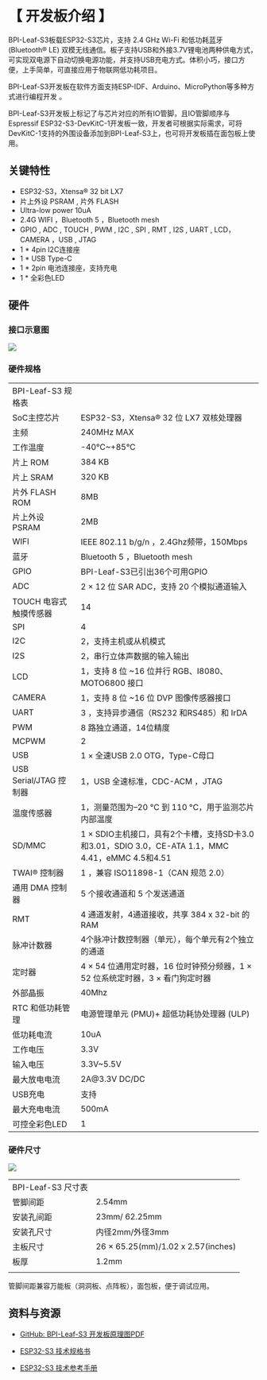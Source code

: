 # 【 开发板介绍 】

BPI-Leaf-S3板载ESP32-S3芯片，支持 2.4 GHz Wi-Fi 和低功耗蓝牙 (Bluetooth® LE) 双模无线通信。板子支持USB和外接3.7V锂电池两种供电方式，可实现双电源下自动切换电源功能，并支持USB充电方式。体积小巧，接口方便，上手简单，可直接应用于物联网低功耗项目。

BPI-Leaf-S3开发板在软件方面支持ESP-IDF、Arduino、MicroPython等多种方式进行编程开发 。

BPI-Leaf-S3开发板上标记了与芯片对应的所有IO管脚，且IO管脚顺序与Espressif ESP32-S3-DevKitC-1开发板一致，开发者可根据实际需求，可将DevKitC-1支持的外围设备添加到BPI-Leaf-S3上，也可将开发板插在面包板上使用。

## 关键特性

- ESP32-S3，Xtensa® 32 bit LX7
- 片上外设 PSRAM , 片外 FLASH
- Ultra-low power 10uA
- 2.4G WIFI ，Bluetooth 5 ，Bluetooth mesh
- GPIO , ADC , TOUCH , PWM , I2C , SPI , RMT , I2S , UART , LCD，CAMERA ，USB , JTAG
- 1 * 4pin I2C连接座
- 1 * USB Type-C
- 1 * 2pin 电池连接座，支持充电
- 1 * 全彩色LED

## 硬件

### 接口示意图

![](../assets/images/Leaf-S3_board.png)

### 硬件规格

<table>
   <tr>
      <td>BPI-Leaf-S3 规格表</td>
   </tr>
   <tr>
      <td>SoC主控芯片</td>
      <td>ESP32-S3，Xtensa® 32 位 LX7 双核处理器</td>
   </tr>
   <tr>
      <td>主频</td>
      <td>240MHz MAX</td>
   </tr>
   <tr>
      <td>工作温度</td>
      <td>-40℃~+85℃</td>
   </tr>
   <tr>
      <td>片上 ROM</td>
      <td>384 KB</td>
   </tr>
   <tr>
      <td>片上 SRAM</td>
      <td>320 KB</td>
   </tr>
   <tr>
      <td>片外 FLASH ROM</td>
      <td>8MB</td>
   </tr>
   <tr>
      <td>片上外设 PSRAM</td>
      <td>2MB</td>
   </tr>
   <tr>
      <td>WIFI</td>
      <td>IEEE 802.11 b/g/n ，2.4Ghz频带，150Mbps</td>
   </tr>
   <tr>
      <td>蓝牙</td>
      <td>Bluetooth 5 ，Bluetooth mesh</td>
   </tr>
   <tr>
      <td>GPIO</td>
      <td>BPI-Leaf-S3已引出36个可用GPIO</td>
   </tr>
   <tr>
      <td>ADC</td>
      <td>2 × 12 位 SAR ADC，支持 20 个模拟通道输入</td>
   </tr>
   <tr>
      <td>TOUCH 电容式触摸传感器</td>
      <td>14</td>
   </tr>
   <tr>
      <td>SPI</td>
      <td>4</td>
   </tr>
   <tr>
      <td>I2C</td>
      <td>2，支持主机或从机模式</td>
   </tr>
   <tr>
      <td>I2S</td>
      <td>2，串行立体声数据的输入输出</td>
   </tr>
   <tr>
      <td>LCD</td>
      <td>1，支持 8 位 ~16 位并行 RGB、I8080、MOTO6800 接口</td>
   </tr>
   <tr>
      <td>CAMERA</td>
      <td>1，支持 8 位 ~16 位 DVP 图像传感器接口</td>
   </tr>
   <tr>
      <td>UART</td>
      <td>3 ，支持异步通信（RS232 和RS485）和 IrDA</td>
   </tr>
   <tr>
      <td>PWM</td>
      <td>8 路独立通道，14位精度</td>
   </tr>
   <tr>
      <td>MCPWM</td>
      <td>2</td>
   </tr>
   <tr>
      <td>USB</td>
      <td>1 × 全速USB 2.0 OTG，Type-C母口</td>
   </tr>
   <tr>
      <td>USB Serial/JTAG 控制器</td>
      <td>1，USB 全速标准，CDC-ACM ，JTAG</td>
   </tr>
   <tr>
      <td>温度传感器</td>
      <td>1，测量范围为–20 °C 到 110 °C，用于监测芯片内部温度</td>
   </tr>
   <tr>
      <td>SD/MMC</td>
      <td>1 × SDIO主机接口，具有2个卡槽，支持SD卡3.0和3.01，SDIO 3.0，CE-ATA 1.1，MMC 4.41，eMMC 4.5和4.51</td>
   </tr>
   <tr>
      <td>TWAI® 控制器</td>
      <td>1 ，兼容 ISO11898-1（CAN 规范 2.0）</td>
   </tr>
   <tr>
      <td>通用 DMA 控制器</td>
      <td>5 个接收通道和 5 个发送通道</td>
   </tr>
   <tr>
      <td>RMT</td>
      <td>4 通道发射，4通道接收，共享 384 x 32-bit 的 RAM</td>
   </tr>
   <tr>
      <td>脉冲计数器</td>
      <td>4个脉冲计数控制器（单元），每个单元有2个独立的通道</td>
   </tr>
   <tr>
      <td>定时器</td>
      <td>4 × 54 位通用定时器，16 位时钟预分频器，1 × 52 位系统定时器，3 × 看门狗定时器</td>
   </tr>
   <tr>
      <td>外部晶振</td>
      <td>40Mhz</td>
   </tr>
   <tr>
      <td>RTC 和低功耗管理</td>
      <td>电源管理单元 (PMU)+ 超低功耗协处理器 (ULP)</td>
   </tr>
   <tr>
      <td>低功耗电流</td>
      <td>10uA</td>
   </tr>
   <tr>
      <td>工作电压</td>
      <td>3.3V</td>
   </tr>
   <tr>
      <td>输入电压</td>
      <td>3.3V~5.5V</td>
   </tr>
   <tr>
      <td>最大放电电流</td>
      <td>2A@3.3V DC/DC</td>
   </tr>
   <tr>
      <td>USB充电</td>
      <td>支持</td>
   </tr>
   <tr>
      <td>最大充电电流</td>
      <td>500mA</td>
   </tr>
   <tr>
      <td>可控全彩色LED</td>
      <td>1</td>
   </tr>
</table>


### 硬件尺寸


![](../assets/images/Leaf-S3_board_dimension.png)

<table>
   <tr>
      <td>BPI-Leaf-S3 尺寸表</td>
   </tr>
   <tr>
      <td>管脚间距</td>
      <td>2.54mm</td>
   </tr>
   <tr>
      <td>安装孔间距</td>
      <td>23mm/ 62.25mm</td>
   </tr>
   <tr>
      <td>安装孔尺寸</td>
      <td>内径2mm/外径3mm</td>
   </tr>
   <tr>
      <td>主板尺寸</td>
      <td>26 × 65.25(mm)/1.02 x 2.57(inches)</td>
   </tr>
   <tr>
      <td>板厚</td>
      <td>1.2mm</td>
   </tr>
   <tr>
      <td></td>
   </tr>
</table>

管脚间距兼容万能板（洞洞板、点阵板），面包板，便于调试应用。

## 资料与资源

- [GitHub: BPI-Leaf-S3 开发板原理图PDF](https://github.com/BPI-STEAM/BPI-Leaf-S3-Doc/blob/main/sch/BPI-Leaf-S3-Chip-V0.1A.pdf) 

- [ESP32-S3 技术规格书](https://www.espressif.com/sites/default/files/documentation/esp32-s3_datasheet_cn.pdf)

- [ESP32-S3 技术参考手册](https://www.espressif.com/sites/default/files/documentation/esp32-s3_technical_reference_manual_cn.pdf)